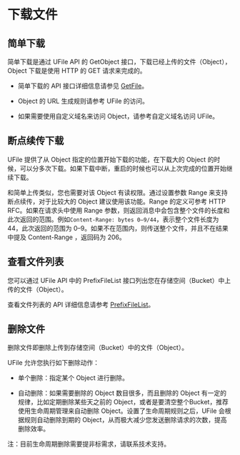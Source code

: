 


# 下载文件

## 简单下载

简单下载是通过 UFile API 的 GetObject 接口，下载已经上传的文件（Object），Object 下载是使用 HTTP 的 GET 请求来完成的。

* 简单下载的 API 接口详细信息请参见 [GetFile](https://docs.ucloud.cn/api/ufile-api/get_file)。

* Object 的 URL 生成规则请参考 UFile 的访问。

* 如果需要使用自定义域名来访问 Object，请参考自定义域名访问 UFile。

## 断点续传下载

UFile 提供了从 Object 指定的位置开始下载的功能，在下载大的 Object 的时候，可以分多次下载。如果下载中断，重启的时候也可以从上次完成的位置开始继续下载。

和简单上传类似，您也需要对该 Object 有读权限。通过设置参数 Range 来支持断点续传，对于比较大的 Object 建议使用该功能。Range 的定义可参考 HTTP RFC。如果在请求头中使用 Range 参数，则返回消息中会包含整个文件的长度和此次返回的范围。例如`Content-Range: bytes 0–9/44`，表示整个文件长度为 44，此次返回的范围为 0–9。如果不在范围内，则传送整个文件，并且不在结果中提及 Content-Range ，返回码为 206。

## 查看文件列表

您可以通过 UFile API 中的 PrefixFileList 接口列出您在存储空间（Bucket）中上传的文件（Object）。

查看文件列表的 API 详细信息请参考 [PrefixFileList](https://docs.ucloud.cn/api/ufile-api/prefix_file_list)。

## 删除文件

删除文件即删除上传到存储空间（Bucket）中的文件（Object）。

UFile 允许您执行如下删除动作：

* 单个删除：指定某个 Object 进行删除。

* 自动删除：如果需要删除的 Object 数目很多，而且删除的 Object 有一定的规律，比如定期删除某些天之前的 Object，或者是要清空整个Bucket，推荐使用生命周期管理来自动删除 Object。设置了生命周期规则之后，UFile 会根据规则自动删除到期的 Object，从而极大减少您发送删除请求的次数，提高删除效率。

注：目前生命周期删除需要提非标需求，请联系技术支持。

